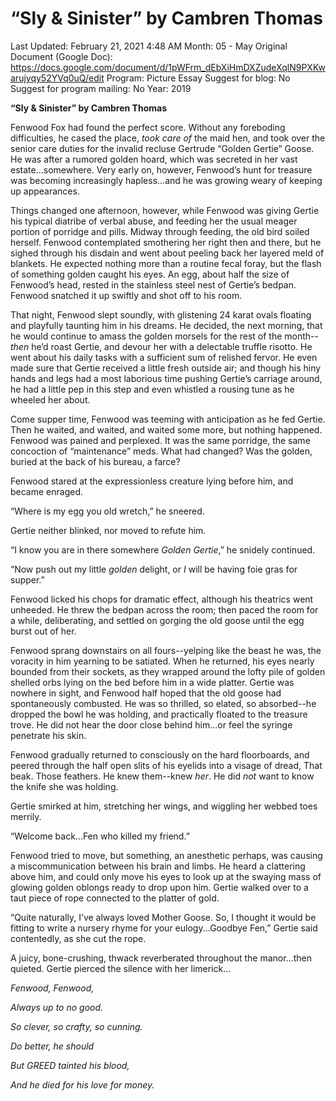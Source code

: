# “Sly & Sinister” by Cambren Thomas

Last Updated: February 21, 2021 4:48 AM
Month: 05 - May
Original Document (Google Doc): https://docs.google.com/document/d/1pWFrm_dEbXiHmDXZudeXqlN9PXKwarujyqy52YVq0uQ/edit
Program: Picture Essay
Suggest for blog: No
Suggest for program mailing: No
Year: 2019

**“Sly & Sinister” by Cambren Thomas**

Fenwood Fox had found the perfect score. Without any foreboding difficulties, he cased the place, *took care of* the maid hen, and took over the senior care duties for the invalid recluse Gertrude “Golden Gertie” Goose. He was after a rumored golden hoard, which was secreted in her vast estate...somewhere. Very early on, however, Fenwood’s hunt for treasure was becoming increasingly hapless...and he was growing weary of keeping up appearances.

Things changed one afternoon, however, while Fenwood was giving Gertie his typical diatribe of verbal abuse, and feeding her the usual meager portion of porridge and pills. Midway through feeding, the old bird soiled herself. Fenwood contemplated smothering her right then and there, but he sighed through his disdain and went about peeling back her layered meld of blankets. He expected nothing more than a routine fecal foray, but the flash of something golden caught his eyes. An egg, about half the size of Fenwood’s head, rested in the stainless steel nest of Gertie’s bedpan. Fenwood snatched it up swiftly and shot off to his room.

That night, Fenwood slept soundly, with glistening 24 karat ovals floating and playfully taunting him in his dreams. He decided, the next morning, that he would continue to amass the golden morsels for the rest of the month--*then* he’d roast Gertie, and devour her with a delectable truffle risotto. He went about his daily tasks with a sufficient sum of relished fervor. He even made sure that Gertie received a little fresh outside air; and though his hiny hands and legs had a most laborious time pushing Gertie’s carriage around, he had a little pep in this step and even whistled a rousing tune as he wheeled her about.

Come supper time, Fenwood was teeming with anticipation as he fed Gertie. Then he waited, and waited, and waited some more, but nothing happened. Fenwood was pained and perplexed. It was the same porridge, the same concoction of “maintenance” meds. What had changed? Was the golden, buried at the back of his bureau, a farce?

Fenwood stared at the expressionless creature lying before him, and became enraged.

“Where is my egg you old wretch,” he sneered.

Gertie neither blinked, nor moved to refute him.

“I know you are in there somewhere *Golden Gertie*,” he snidely continued.

“Now push out my little *golden* delight, or *I* will be having foie gras for supper.”

Fenwood licked his chops for dramatic effect, although his theatrics went unheeded. He threw the bedpan across the room; then paced the room for a while, deliberating, and settled on gorging the old goose until the egg burst out of her.

Fenwood sprang downstairs on all fours--yelping like the beast he was, the voracity in him yearning to be satiated. When he returned, his eyes nearly bounded from their sockets, as they wrapped around the lofty pile of golden shelled orbs lying on the bed before him in a wide platter. Gertie was nowhere in sight, and Fenwood half hoped that the old goose had spontaneously combusted. He was so thrilled, so elated, so absorbed--he dropped the bowl he was holding, and practically floated to the treasure trove. He did not hear the door close behind him...or feel the syringe penetrate his skin.

Fenwood gradually returned to consciously on the hard floorboards, and peered through the half open slits of his eyelids into a visage of dread, That beak. Those feathers. He knew them--knew *her*. He did *not* want to know the knife she was holding.

Gertie smirked at him, stretching her wings, and wiggling her webbed toes merrily.

“Welcome back...Fen who killed my friend.”

Fenwood tried to move, but something, an anesthetic perhaps, was causing a miscommunication between his brain and limbs. He heard a clattering above him, and could only move his eyes to look up at the swaying mass of glowing golden oblongs ready to drop upon him. Gertie walked over to a taut piece of rope connected to the platter of gold.

“Quite naturally, I’ve always loved Mother Goose. So, I thought it would be fitting to write a nursery rhyme for your eulogy...Goodbye Fen,” Gertie said contentedly, as she cut the rope.

A juicy, bone-crushing, thwack reverberated throughout the manor...then quieted. Gertie pierced the silence with her limerick…

*Fenwood, Fenwood,*

*Always up to no good.*

*So clever, so crafty, so cunning.*

*Do better, he should*

*But GREED tainted his blood,*

*And he died for his love for money.*